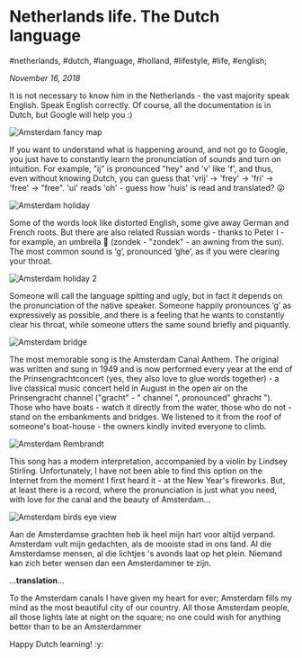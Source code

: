 # Netherlands life. The Dutch language

#netherlands, #dutch, #language, #holland, #lifestyle, #life, #english;

_November 16, 2018_

It is not necessary to know him in the Netherlands - the vast majority speak English. Speak English correctly. Of course, all the documentation is in Dutch, but Google will help you :)

![Amsterdam fancy map](/images/netherlands-life-the-dutch-language/1.jpg "Amsterdam fancy map")

If you want to understand what is happening around, and not go to Google, you just have to constantly learn the pronunciation of sounds and turn on intuition. For example, "ij" is pronounced "hey" and 'v' like 'f', and thus, even without knowing Dutch, you can guess that 'vrij' -> 'frey' -> 'fri' -> 'free' -> "free". 'ui' reads 'oh' - guess how 'huis' is read and translated? 😜

![Amsterdam holiday](/images/netherlands-life-the-dutch-language/2.jpg "Amsterdam holiday")

Some of the words look like distorted English, some give away German and French roots. But there are also related Russian words - thanks to Peter I - for example, an umbrella 🌂 (zondek - "zondek" - an awning from the sun). The most common sound is ‘g’, pronounced ‘ghe’, as if you were clearing your throat.

![Amsterdam holiday 2](/images/netherlands-life-the-dutch-language/3.jpg "Amsterdam holiday 2")

Someone will call the language spitting and ugly, but in fact it depends on the pronunciation of the native speaker. Someone happily pronounces ‘g’ as expressively as possible, and there is a feeling that he wants to constantly clear his throat, while someone utters the same sound briefly and piquantly.

![Amsterdam bridge](/images/netherlands-life-the-dutch-language/4.jpg "Amsterdam bridge")

The most memorable song is the Amsterdam Canal Anthem. The original was written and sung in 1949 and is now performed every year at the end of the Prinsengrachtconcert (yes, they also love to glue words together) - a live classical music concert held in August in the open air on the Prinsengracht channel ("gracht" - " channel ", pronounced" ghracht "). Those who have boats - watch it directly from the water, those who do not - stand on the embankments and bridges. We listened to it from the roof of someone's boat-house - the owners kindly invited everyone to climb.

![Amsterdam Rembrandt](/images/netherlands-life-the-dutch-language/5.jpg "Amsterdam Rembrandt")

This song has a modern interpretation, accompanied by a violin by Lindsey Stirling. Unfortunately, I have not been able to find this option on the Internet from the moment I first heard it - at the New Year's fireworks. But, at least there is a record, where the pronunciation is just what you need, with love for the canal and the beauty of Amsterdam...

![Amsterdam birds eye view](/images/netherlands-life-the-dutch-language/6.jpg "Amsterdam birds eye view")

Aan de Amsterdamse grachten
heb ik heel mijn hart voor altijd verpand.
Amsterdam vult mijn gedachten,
als de mooiste stad in ons land.
Al die Amsterdamse mensen,
al die lichtjes 's avonds laat op het plein.
Niemand kan zich beter wensen
dan een Amsterdammer te zijn.

...**translation**...

To the Amsterdam canals
I have given my heart for ever;
Amsterdam fills my mind
as the most beautiful city of our country.
All those Amsterdam people,
all those lights late at night on the square;
no one could wish for anything
better than to be an Amsterdammer

Happy Dutch learning! :y:

